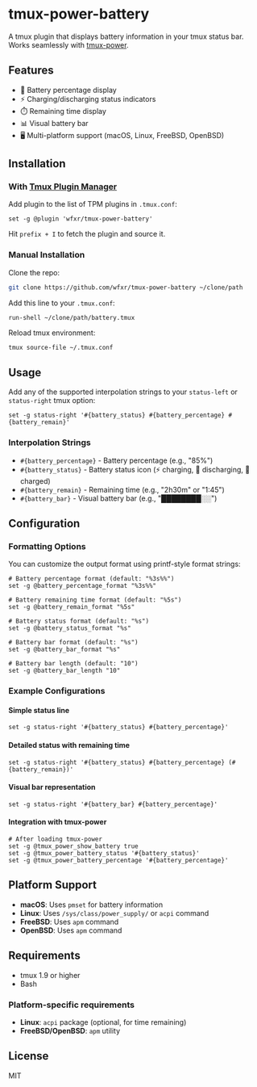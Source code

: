 # tmux-power-battery

A tmux plugin that displays battery information in your tmux status bar. Works seamlessly with [tmux-power](https://github.com/wfxr/tmux-power).

## Features

- 🔋 Battery percentage display
- ⚡ Charging/discharging status indicators
- ⏱️ Remaining time display
- 📊 Visual battery bar
- 🖥️ Multi-platform support (macOS, Linux, FreeBSD, OpenBSD)

## Installation

### With [Tmux Plugin Manager](https://github.com/tmux-plugins/tpm)

Add plugin to the list of TPM plugins in `.tmux.conf`:

```tmux
set -g @plugin 'wfxr/tmux-power-battery'
```

Hit `prefix + I` to fetch the plugin and source it.

### Manual Installation

Clone the repo:

```bash
git clone https://github.com/wfxr/tmux-power-battery ~/clone/path
```

Add this line to your `.tmux.conf`:

```tmux
run-shell ~/clone/path/battery.tmux
```

Reload tmux environment:

```bash
tmux source-file ~/.tmux.conf
```

## Usage

Add any of the supported interpolation strings to your `status-left` or `status-right` tmux option:

```tmux
set -g status-right '#{battery_status} #{battery_percentage} #{battery_remain}'
```

### Interpolation Strings

- `#{battery_percentage}` - Battery percentage (e.g., "85%")
- `#{battery_status}` - Battery status icon (⚡ charging, 🔋 discharging, 🔌 charged)
- `#{battery_remain}` - Remaining time (e.g., "2h30m" or "1:45")
- `#{battery_bar}` - Visual battery bar (e.g., "████████░░")

## Configuration

### Formatting Options

You can customize the output format using printf-style format strings:

```tmux
# Battery percentage format (default: "%3s%%")
set -g @battery_percentage_format "%3s%%"

# Battery remaining time format (default: "%5s")
set -g @battery_remain_format "%5s"

# Battery status format (default: "%s")
set -g @battery_status_format "%s"

# Battery bar format (default: "%s")
set -g @battery_bar_format "%s"

# Battery bar length (default: "10")
set -g @battery_bar_length "10"
```

### Example Configurations

#### Simple status line
```tmux
set -g status-right '#{battery_status} #{battery_percentage}'
```

#### Detailed status with remaining time
```tmux
set -g status-right '#{battery_status} #{battery_percentage} (#{battery_remain})'
```

#### Visual bar representation
```tmux
set -g status-right '#{battery_bar} #{battery_percentage}'
```

#### Integration with tmux-power
```tmux
# After loading tmux-power
set -g @tmux_power_show_battery true
set -g @tmux_power_battery_status '#{battery_status}'
set -g @tmux_power_battery_percentage '#{battery_percentage}'
```

## Platform Support

- **macOS**: Uses `pmset` for battery information
- **Linux**: Uses `/sys/class/power_supply/` or `acpi` command
- **FreeBSD**: Uses `apm` command
- **OpenBSD**: Uses `apm` command

## Requirements

- tmux 1.9 or higher
- Bash

### Platform-specific requirements

- **Linux**: `acpi` package (optional, for time remaining)
- **FreeBSD/OpenBSD**: `apm` utility

## License

MIT